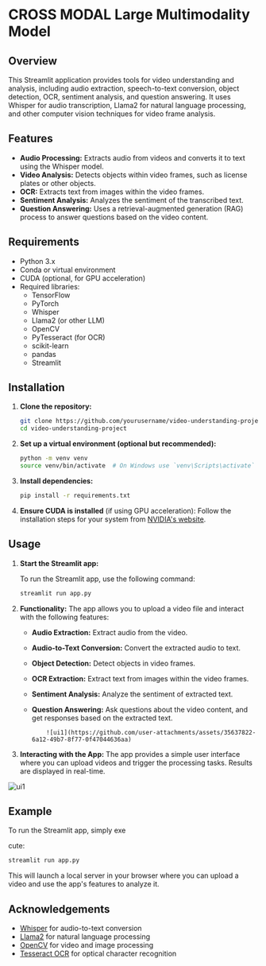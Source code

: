 
# CROSS MODAL Large Multimodality Model

## Overview

This Streamlit application provides tools for video understanding and analysis, including audio extraction, speech-to-text conversion, object detection, OCR, sentiment analysis, and question answering. It uses Whisper for audio transcription, Llama2 for natural language processing, and other computer vision techniques for video frame analysis.

## Features

- **Audio Processing:** Extracts audio from videos and converts it to text using the Whisper model.
- **Video Analysis:** Detects objects within video frames, such as license plates or other objects.
- **OCR:** Extracts text from images within the video frames.
- **Sentiment Analysis:** Analyzes the sentiment of the transcribed text.
- **Question Answering:** Uses a retrieval-augmented generation (RAG) process to answer questions based on the video content.

## Requirements

- Python 3.x
- Conda or virtual environment
- CUDA (optional, for GPU acceleration)
- Required libraries:
  - TensorFlow
  - PyTorch
  - Whisper
  - Llama2 (or other LLM)
  - OpenCV
  - PyTesseract (for OCR)
  - scikit-learn
  - pandas
  - Streamlit

## Installation

1. **Clone the repository:**

   ```bash
   git clone https://github.com/yourusername/video-understanding-project.git
   cd video-understanding-project
   ```

2. **Set up a virtual environment (optional but recommended):**

   ```bash
   python -m venv venv
   source venv/bin/activate  # On Windows use `venv\Scripts\activate`
   ```

3. **Install dependencies:**

   ```bash
   pip install -r requirements.txt
   ```

4. **Ensure CUDA is installed** (if using GPU acceleration):
   Follow the installation steps for your system from [NVIDIA's website](https://developer.nvidia.com/cuda-toolkit).

## Usage

1. **Start the Streamlit app:**

   To run the Streamlit app, use the following command:

   ```bash
   streamlit run app.py
   ```

2. **Functionality:**
   The app allows you to upload a video file and interact with the following features:

   - **Audio Extraction:** Extract audio from the video.
   - **Audio-to-Text Conversion:** Convert the extracted audio to text.
   - **Object Detection:** Detect objects in video frames.
   - **OCR Extraction:** Extract text from images within the video frames.
   - **Sentiment Analysis:** Analyze the sentiment of extracted text.
   - **Question Answering:** Ask questions about the video content, and get responses based on the extracted text.

             ![ui1](https://github.com/user-attachments/assets/35637822-6a12-49b7-8f77-0f47044636aa)

     
3. **Interacting with the App:**
   The app provides a simple user interface where you can upload videos and trigger the processing tasks. Results are displayed in real-time.


![ui1](https://github.com/user-attachments/assets/5e7eaf6a-763a-4792-8f3d-17cc806d3def)

## Example
To run the Streamlit app, simply exe

cute:

```bash
streamlit run app.py
```

This will launch a local server in your browser where you can upload a video and use the app's features to analyze it.

## Acknowledgements

- [Whisper](https://github.com/openai/whisper) for audio-to-text conversion
- [Llama2](https://huggingface.co/meta-llama/Llama-2-7b-hf) for natural language processing
- [OpenCV](https://opencv.org/) for video and image processing
- [Tesseract OCR](https://github.com/tesseract-ocr/tesseract) for optical character recognition
